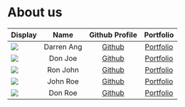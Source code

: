 # About us

Display |    Name    |              Github Profile              | Portfolio 
--------|:----------:|:----------------------------------------:|:---------:
![](https://via.placeholder.com/100.png?text=Photo) | Darren Ang | [Github](https://github.com/darrenangwx) | [Portfolio](docs/team/johndoe.md)
![](https://via.placeholder.com/100.png?text=Photo) |  Don Joe   |      [Github](https://github.com/)       | [Portfolio](docs/team/johndoe.md)
![](https://via.placeholder.com/100.png?text=Photo) |  Ron John  |      [Github](https://github.com/)       | [Portfolio](docs/team/johndoe.md)
![](https://via.placeholder.com/100.png?text=Photo) |  John Roe  |      [Github](https://github.com/)       | [Portfolio](docs/team/johndoe.md)
![](https://via.placeholder.com/100.png?text=Photo) |  Don Roe   |      [Github](https://github.com/)       | [Portfolio](docs/team/johndoe.md)
